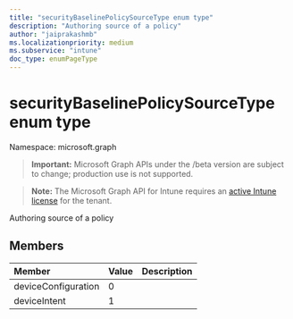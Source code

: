 ```yaml
---
title: "securityBaselinePolicySourceType enum type"
description: "Authoring source of a policy"
author: "jaiprakashmb"
ms.localizationpriority: medium
ms.subservice: "intune"
doc_type: enumPageType
---
```


# securityBaselinePolicySourceType enum type

Namespace: microsoft.graph

> **Important:** Microsoft Graph APIs under the /beta version are subject to change; production use is not supported.

> **Note:** The Microsoft Graph API for Intune requires an [active Intune license](https://go.microsoft.com/fwlink/?linkid=839381) for the tenant.

Authoring source of a policy

## Members
|Member|Value|Description|
|:---|:---|:---|
|deviceConfiguration|0||
|deviceIntent|1||
